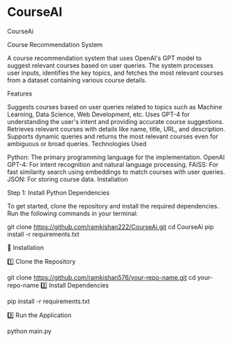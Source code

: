 # CourseAI
CourseAi

Course Recommendation System

A course recommendation system that uses OpenAI's GPT model to suggest relevant courses based on user queries. The system processes user inputs, identifies the key topics, and fetches the most relevant courses from a dataset containing various course details.

Features

Suggests courses based on user queries related to topics such as Machine Learning, Data Science, Web Development, etc.
Uses GPT-4 for understanding the user's intent and providing accurate course suggestions.
Retrieves relevant courses with details like name, title, URL, and description.
Supports dynamic queries and returns the most relevant courses even for ambiguous or broad queries.
Technologies Used

Python: The primary programming language for the implementation.
OpenAI GPT-4: For intent recognition and natural language processing.
FAISS: For fast similarity search using embeddings to match courses with user queries.
JSON: For storing course data.
Installation

Step 1: Install Python Dependencies

To get started, clone the repository and install the required dependencies. Run the following commands in your terminal:

git clone https://github.com/ramkishan222/CourseAi.git
cd CourseAi
pip install -r requirements.txt

🚀 Installation

1️⃣ Clone the Repository

git clone https://github.com/ramkishan576/your-repo-name.git
cd your-repo-name
2️⃣ Install Dependencies

pip install -r requirements.txt

3️⃣ Run the Application

python main.py



